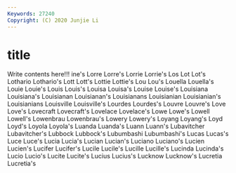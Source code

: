 ```yaml
---
Keywords: 27240
Copyright: (C) 2020 Junjie Li
---
```


# title

Write contents here!!!
ine's 
Lorre 
Lorre's
Lorrie 
Lorrie's 
Los 
Lot 
Lot's 
Lothario 
Lothario's 
Lott 
Lott's 
Lottie
Lottie's 
Lou 
Lou's 
Louella 
Louella's 
Louie 
Louie's 
Louis 
Louis's 
Louisa
Louisa's 
Louise 
Louise's 
Louisiana 
Louisiana's 
Louisianan 
Louisianan's 
Louisianans 
Louisianian 
Louisianian's
Louisianians 
Louisville 
Louisville's 
Lourdes 
Lourdes's 
Louvre 
Louvre's 
Love 
Love's 
Lovecraft
Lovecraft's 
Lovelace 
Lovelace's 
Lowe 
Lowe's 
Lowell 
Lowell's 
Lowenbrau 
Lowenbrau's 
Lowery
Lowery's 
Loyang 
Loyang's 
Loyd 
Loyd's 
Loyola 
Loyola's 
Luanda 
Luanda's 
Luann
Luann's 
Lubavitcher 
Lubavitcher's 
Lubbock 
Lubbock's 
Lubumbashi 
Lubumbashi's 
Lucas 
Lucas's 
Luce
Luce's 
Lucia 
Lucia's 
Lucian 
Lucian's 
Luciano 
Luciano's 
Lucien 
Lucien's 
Lucifer
Lucifer's 
Lucile 
Lucile's 
Lucille 
Lucille's 
Lucinda 
Lucinda's 
Lucio 
Lucio's 
Lucite
Lucite's 
Lucius 
Lucius's 
Lucknow 
Lucknow's 
Lucretia 
Lucretia's 

